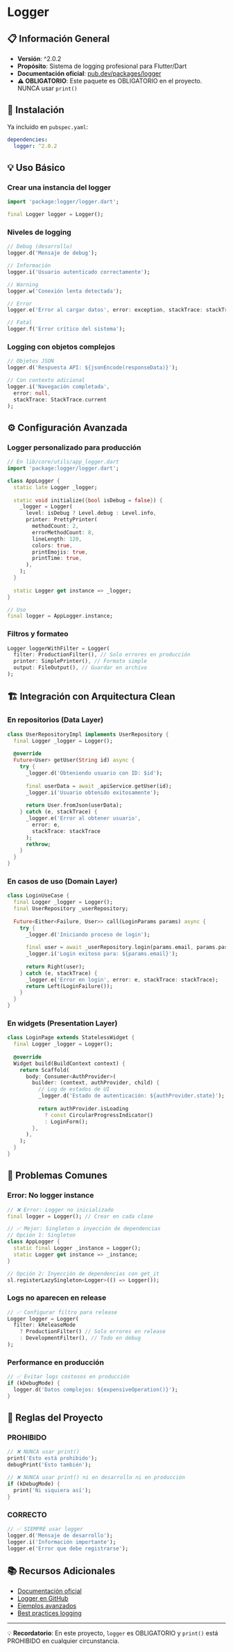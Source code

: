 # Logger

## 📋 Información General
- **Versión**: ^2.0.2
- **Propósito**: Sistema de logging profesional para Flutter/Dart
- **Documentación oficial**: [pub.dev/packages/logger](https://pub.dev/packages/logger)
- **⚠️ OBLIGATORIO**: Este paquete es OBLIGATORIO en el proyecto. NUNCA usar `print()`

## 🚀 Instalación

Ya incluido en `pubspec.yaml`:
```yaml
dependencies:
  logger: ^2.0.2
```

## 💡 Uso Básico

### Crear una instancia del logger
```dart
import 'package:logger/logger.dart';

final Logger logger = Logger();
```

### Niveles de logging
```dart
// Debug (desarrollo)
logger.d('Mensaje de debug');

// Información
logger.i('Usuario autenticado correctamente');

// Warning
logger.w('Conexión lenta detectada');

// Error
logger.e('Error al cargar datos', error: exception, stackTrace: stackTrace);

// Fatal
logger.f('Error crítico del sistema');
```

### Logging con objetos complejos
```dart
// Objetos JSON
logger.d('Respuesta API: ${jsonEncode(responseData)}');

// Con contexto adicional
logger.i('Navegación completada', 
  error: null, 
  stackTrace: StackTrace.current
);
```

## ⚙️ Configuración Avanzada

### Logger personalizado para producción
```dart
// En lib/core/utils/app_logger.dart
import 'package:logger/logger.dart';

class AppLogger {
  static late Logger _logger;
  
  static void initialize({bool isDebug = false}) {
    _logger = Logger(
      level: isDebug ? Level.debug : Level.info,
      printer: PrettyPrinter(
        methodCount: 2,
        errorMethodCount: 8,
        lineLength: 120,
        colors: true,
        printEmojis: true,
        printTime: true,
      ),
    );
  }
  
  static Logger get instance => _logger;
}

// Uso
final logger = AppLogger.instance;
```

### Filtros y formateo
```dart
Logger loggerWithFilter = Logger(
  filter: ProductionFilter(), // Solo errores en producción
  printer: SimplePrinter(), // Formato simple
  output: FileOutput(), // Guardar en archivo
);
```

## 🏗️ Integración con Arquitectura Clean

### En repositorios (Data Layer)
```dart
class UserRepositoryImpl implements UserRepository {
  final Logger _logger = Logger();
  
  @override
  Future<User> getUser(String id) async {
    try {
      _logger.d('Obteniendo usuario con ID: $id');
      
      final userData = await _apiService.getUser(id);
      _logger.i('Usuario obtenido exitosamente');
      
      return User.fromJson(userData);
    } catch (e, stackTrace) {
      _logger.e('Error al obtener usuario', 
        error: e, 
        stackTrace: stackTrace
      );
      rethrow;
    }
  }
}
```

### En casos de uso (Domain Layer)
```dart
class LoginUseCase {
  final Logger _logger = Logger();
  final UserRepository _userRepository;
  
  Future<Either<Failure, User>> call(LoginParams params) async {
    try {
      _logger.d('Iniciando proceso de login');
      
      final user = await _userRepository.login(params.email, params.password);
      _logger.i('Login exitoso para: ${params.email}');
      
      return Right(user);
    } catch (e, stackTrace) {
      _logger.e('Error en login', error: e, stackTrace: stackTrace);
      return Left(LoginFailure());
    }
  }
}
```

### En widgets (Presentation Layer)
```dart
class LoginPage extends StatelessWidget {
  final Logger _logger = Logger();
  
  @override
  Widget build(BuildContext context) {
    return Scaffold(
      body: Consumer<AuthProvider>(
        builder: (context, authProvider, child) {
          // Log de estados de UI
          _logger.d('Estado de autenticación: ${authProvider.state}');
          
          return authProvider.isLoading 
            ? const CircularProgressIndicator()
            : LoginForm();
        },
      ),
    );
  }
}
```

## 🐛 Problemas Comunes

### Error: No logger instance
```dart
// ❌ Error: Logger no inicializado
final logger = Logger(); // Crear en cada clase

// ✅ Mejor: Singleton o inyección de dependencias
// Opción 1: Singleton
class AppLogger {
  static final Logger _instance = Logger();
  static Logger get instance => _instance;
}

// Opción 2: Inyección de dependencias con get_it
sl.registerLazySingleton<Logger>(() => Logger());
```

### Logs no aparecen en release
```dart
// ✅ Configurar filtro para release
Logger logger = Logger(
  filter: kReleaseMode 
    ? ProductionFilter() // Solo errores en release
    : DevelopmentFilter(), // Todo en debug
);
```

### Performance en producción
```dart
// ✅ Evitar logs costosos en producción
if (kDebugMode) {
  logger.d('Datos complejos: ${expensiveOperation()}');
}
```

## 🚫 Reglas del Proyecto

### PROHIBIDO
```dart
// ❌ NUNCA usar print()
print('Esto está prohibido');
debugPrint('Esto también');

// ❌ NUNCA usar print() ni en desarrollo ni en producción
if (kDebugMode) {
  print('Ni siquiera así');
}
```

### CORRECTO
```dart
// ✅ SIEMPRE usar logger
logger.d('Mensaje de desarrollo');
logger.i('Información importante');
logger.e('Error que debe registrarse');
```

## 📚 Recursos Adicionales

- [Documentación oficial](https://pub.dev/packages/logger)
- [Logger en GitHub](https://github.com/leisim/logger)
- [Ejemplos avanzados](https://pub.dev/packages/logger/example)
- [Best practices logging](https://dart.academy/logging-in-flutter/)

---

💡 **Recordatorio**: En este proyecto, `logger` es OBLIGATORIO y `print()` está PROHIBIDO en cualquier circunstancia.
